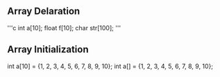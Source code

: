 
## Array Delaration
'''c
int a[10];
float f[10];
char str[100];
'''

## Array Initialization
int a[10] = {1, 2, 3, 4, 5, 6, 7, 8, 9, 10};
int a[] = {1, 2, 3, 4, 5, 6, 7, 8, 9, 10};
